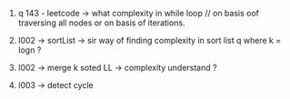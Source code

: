 1. q 143 - leetcode -> what complexity in while loop 
// on basis oof traversing all nodes or on basis of iterations. 

2. l002 -> sortList -> sir way of finding complexity in sort list q 
 where k = logn ?

 3. l002 -> merge k soted LL -> complexity understand ?

 4. l003 -> detect cycle 
